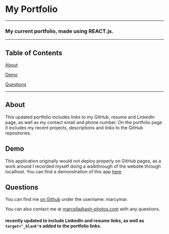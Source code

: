 # My Portfolio
---
### My current portfolio, made using REACT.js.
---
## Table of Contents
[About](#about)

[Demo](#demo)

[Questions](#questions)

---

## About
This updated portfolio includes links to my GitHub, resume and LinkedIn page, as well as my contact email and phone number.  On the portfolio page it includes my recent projects, descriptions and links to the GitHub repositories.   
    
## Demo
This application originally would not deploy properly on GitHub pages, as a work around I recorded myself doing a walkthrough of the website through localhost.  You can find a demonstration of this app [here](https://youtu.be/pE20Z1eSoI4)
        
## Questions
You can find me [on Github](https://github.com/marcymar) under the username: marcymar. 

You can also contact me at marcella@ash-photos.com with any questions.

#### recently updated to include LinkedIn and resume links, as well as `target="_blank"`s added to the portfolio links.
        
